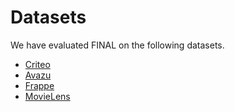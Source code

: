 # Datasets

We have evaluated FINAL on the following datasets.

+ [Criteo](./Criteo/Criteo_x1)
+ [Avazu](./Avazu/Avazu_x1)
+ [Frappe](./Frappe/Frappe_x1)
+ [MovieLens](./Movielens/MovielensLatest_x1)

